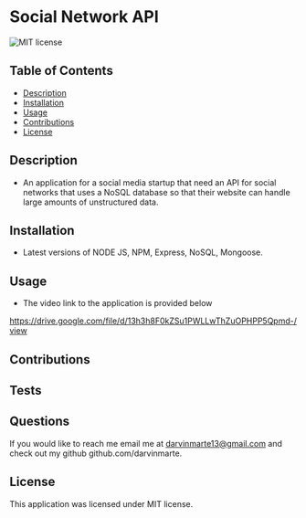# Social Network API

![MIT license](https://img.shields.io/badge/license-MIT-blue)

## Table of Contents

- [Description](#description)
- [Installation](#installation)
- [Usage](#usage)
- [Contributions](#contributions)
- [License](#license)

## Description

- An application for a social media startup that need an API for social networks that uses a NoSQL database so that their website can handle large amounts of unstructured data.

## Installation

- Latest versions of NODE JS, NPM, Express, NoSQL, Mongoose.

## Usage

- The video link to the application is provided below

https://drive.google.com/file/d/13h3h8F0kZSu1PWLLwThZuOPHPP5Qpmd-/view

## Contributions

## Tests

## Questions

If you would like to reach me email me at darvinmarte13@gmail.com and check out my github github.com/darvinmarte.

## License

 This application was licensed under MIT license.